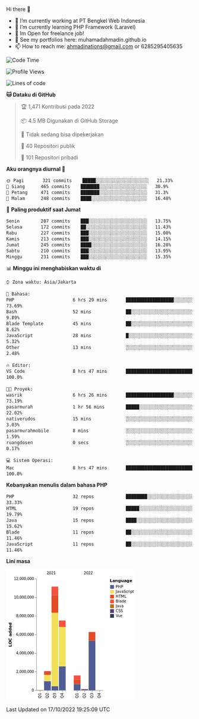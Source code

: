 Hi there 👋

- 🔭 I’m currently working at PT Bengkel Web Indonesia
- 🌱 I’m currently learning PHP Framework (Laravel)
- 📂 Im Open for freelance job!
- 🧷 See my portfolios here: muhamadahmadin.github.io
- 📫 How to reach me: ahmadinations@gmail.com or 6285295405635


<!--START_SECTION:waka-->
![Code Time](http://img.shields.io/badge/Code%20Time-1%2C184%20hrs%2036%20mins-blue)

![Profile Views](http://img.shields.io/badge/Profil%20dilihat-0-blue)

![Lines of code](https://img.shields.io/badge/Sejak%20Hello%20World%20aku%20telah%20menulis-29%20Million%20baris%20kode-blue)

**🐱 Dataku di GitHub** 

> 🏆 1,471 Kontribusi pada 2022
 > 
> 📦 4.5 MB Digunakan di GitHub Storage 
 > 
> 🚫 Tidak sedang bisa dipekerjakan
 > 
> 📜 40 Repositori publik 
 > 
> 🔑 101 Repositori pribadi  
 > 
**Aku orangnya diurnal 🐤** 

```text
🌞 Pagi       321 commits    █████░░░░░░░░░░░░░░░░░░░░   21.33% 
🌆 Siang      465 commits    ███████░░░░░░░░░░░░░░░░░░   30.9% 
🌃 Petang     471 commits    ███████░░░░░░░░░░░░░░░░░░   31.3% 
🌙 Malam      248 commits    ████░░░░░░░░░░░░░░░░░░░░░   16.48%

```
📅 **Paling produktif saat Jumat** 

```text
Senin        207 commits    ███░░░░░░░░░░░░░░░░░░░░░░   13.75% 
Selasa       172 commits    ██░░░░░░░░░░░░░░░░░░░░░░░   11.43% 
Rabu         227 commits    ███░░░░░░░░░░░░░░░░░░░░░░   15.08% 
Kamis        213 commits    ███░░░░░░░░░░░░░░░░░░░░░░   14.15% 
Jumat        245 commits    ████░░░░░░░░░░░░░░░░░░░░░   16.28% 
Sabtu        210 commits    ███░░░░░░░░░░░░░░░░░░░░░░   13.95% 
Minggu       231 commits    ███░░░░░░░░░░░░░░░░░░░░░░   15.35%

```


📊 **Minggu ini menghabiskan waktu di** 

```text
⌚︎ Zona waktu: Asia/Jakarta

💬 Bahasa: 
PHP                      6 hrs 29 mins       ██████████████████░░░░░░░   73.69% 
Bash                     52 mins             ██░░░░░░░░░░░░░░░░░░░░░░░   9.89% 
Blade Template           45 mins             ██░░░░░░░░░░░░░░░░░░░░░░░   8.62% 
JavaScript               28 mins             █░░░░░░░░░░░░░░░░░░░░░░░░   5.32% 
Other                    13 mins             ░░░░░░░░░░░░░░░░░░░░░░░░░   2.48%

🔥 Editor: 
VS Code                  8 hrs 47 mins       █████████████████████████   100.0%

🐱‍💻 Proyek: 
wasrik                   6 hrs 26 mins       ██████████████████░░░░░░░   73.19% 
pasarmurah               1 hr 56 mins        █████░░░░░░░░░░░░░░░░░░░░   22.02% 
nativerudos              15 mins             ░░░░░░░░░░░░░░░░░░░░░░░░░   3.03% 
pasarmurahmobile         8 mins              ░░░░░░░░░░░░░░░░░░░░░░░░░   1.59% 
ruangdosen               0 secs              ░░░░░░░░░░░░░░░░░░░░░░░░░   0.17%

💻 Sistem Operasi: 
Mac                      8 hrs 47 mins       █████████████████████████   100.0%

```

**Kebanyakan menulis dalam bahasa PHP** 

```text
PHP                      32 repos            ████████░░░░░░░░░░░░░░░░░   33.33% 
HTML                     19 repos            █████░░░░░░░░░░░░░░░░░░░░   19.79% 
Java                     15 repos            ████░░░░░░░░░░░░░░░░░░░░░   15.62% 
Blade                    11 repos            ██░░░░░░░░░░░░░░░░░░░░░░░   11.46% 
JavaScript               11 repos            ██░░░░░░░░░░░░░░░░░░░░░░░   11.46%

```


**Lini masa**

![Chart not found](https://raw.githubusercontent.com/MuhamadAhmadin/MuhamadAhmadin/master/charts/bar_graph.png) 


 Last Updated on 17/10/2022 19:25:09 UTC
<!--END_SECTION:waka-->
